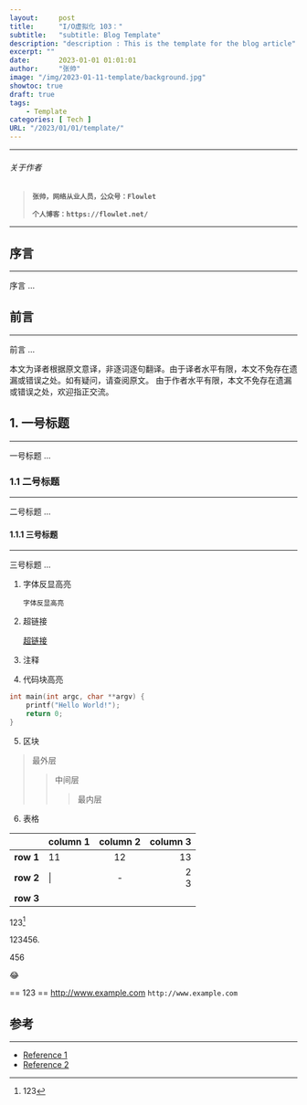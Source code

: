 ```yaml
---
layout:     post
title:      "I/O虚拟化 103："
subtitle:   "subtitle: Blog Template"
description: "description : This is the template for the blog article"
excerpt: ""
date:       2023-01-01 01:01:01
author:     "张帅"
image: "/img/2023-01-11-template/background.jpg"
showtoc: true
draft: true
tags:
    - Template
categories: [ Tech ]
URL: "/2023/01/01/template/"
---
```


- - -
###### 关于作者
> 
> **`张帅，网络从业人员，公众号：Flowlet`**
> 
> **`个人博客：https://flowlet.net/`**
- - -

## 序言
- - -
序言 ...

## 前言
- - -
前言 ...

本文为译者根据原文意译，非逐词逐句翻译。由于译者水平有限，本文不免存在遗漏或错误之处。如有疑问，请查阅原文。
由于作者水平有限，本文不免存在遗漏或错误之处，欢迎指正交流。

## 1. 一号标题
- - -
一号标题 ...

### 1.1 二号标题
- - -
二号标题 ...

#### 1.1.1 三号标题
- - -
三号标题 ...

1. 字体反显高亮

    `字体反显高亮`

2. 超链接

    [超链接](https://)

3. 注释

    [comment]: #1-一号标题 (注释 ...)
    [comment]: #11-二号标题 (注释 ...)
    [comment]: #111-三号标题 (注释 ...)
    [comment]: # (注释 ...)
    <!-- 这是注释 -->

4. 代码块高亮

```c {linenos=table, linenostart=1, hl_lines=[2 "2-2"]}
int main(int argc, char **argv) {
    printf("Hello World!");
    return 0;
}
```
5. 区块

> 最外层
>> 中间层
>>> 最内层

6. 表格


|| column 1 | column 2 | column 3 |
|---|:---|:---:|---:|
| **row 1** | 11 | 12 | 13 |
| **row 2** | &#124; | - | 2 <br /> 3 |
| **row 3** | | |

123[^1]

[^1]: 123

123456.<p> 456

:joy:

== 123 ==
http://www.example.com
`http://www.example.com`


## 参考
- - -
* [Reference 1](https://)
* [Reference 2](https://)